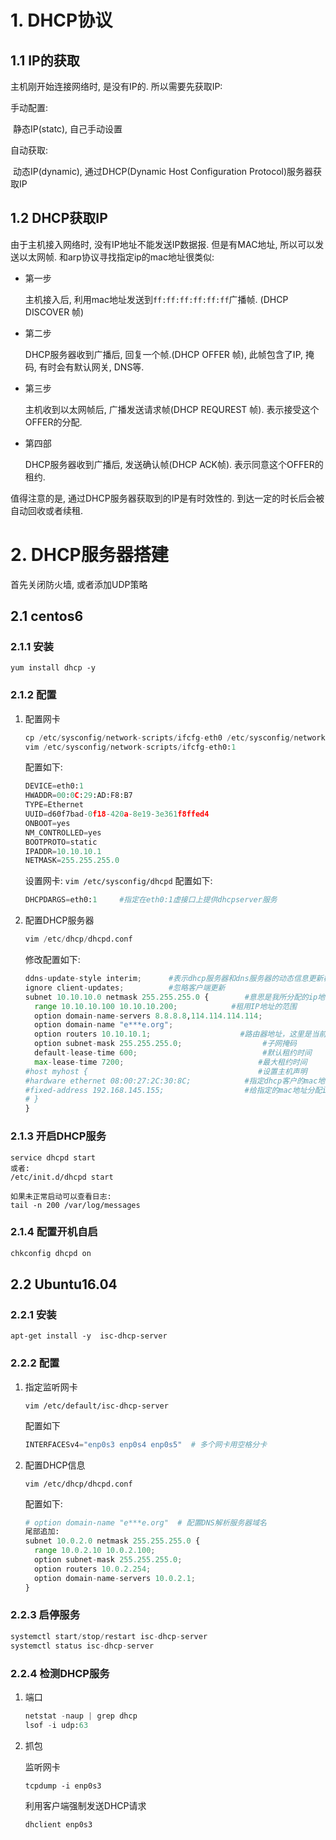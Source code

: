 # 1. DHCP协议

## 1.1 IP的获取

主机刚开始连接网络时, 是没有IP的.  所以需要先获取IP:

手动配置:

​		静态IP(statc), 自己手动设置

自动获取: 

​		动态IP(dynamic), 通过DHCP(Dynamic Host Configuration Protocol)服务器获取IP

## 1.2 DHCP获取IP

由于主机接入网络时, 没有IP地址不能发送IP数据报. 但是有MAC地址, 所以可以发送以太网帧. 和arp协议寻找指定ip的mac地址很类似:

* 第一步

  主机接入后, 利用mac地址发送到`ff:ff:ff:ff:ff:ff`广播帧. (DHCP DISCOVER 帧)

* 第二步

  DHCP服务器收到广播后, 回复一个帧.(DHCP OFFER 帧), 此帧包含了IP, 掩码, 有时会有默认网关, DNS等.

* 第三步

  主机收到以太网帧后, 广播发送请求帧(DHCP REQUREST 帧). 表示接受这个OFFER的分配.

* 第四部

  DHCP服务器收到广播后, 发送确认帧(DHCP ACK帧). 表示同意这个OFFER的租约.

值得注意的是, 通过DHCP服务器获取到的IP是有时效性的. 到达一定的时长后会被自动回收或者续租.

# 2. DHCP服务器搭建
首先关闭防火墙, 或者添加UDP策略
## 2.1 centos6

### 2.1.1  安装

   `yum install dhcp -y`

### 2.1.2 配置

1. 配置网卡

   ```python
   cp /etc/sysconfig/network-scripts/ifcfg-eth0 /etc/sysconfig/network-   scripts/ifcfg-eth0:1
   vim /etc/sysconfig/network-scripts/ifcfg-eth0:1
   ```

   配置如下:

   ```python
   DEVICE=eth0:1
   HWADDR=00:0C:29:AD:F8:B7
   TYPE=Ethernet
   UUID=d60f7bad-0f18-420a-8e19-3e361f8ffed4
   ONBOOT=yes
   NM_CONTROLLED=yes
   BOOTPROTO=static
   IPADDR=10.10.10.1
   NETMASK=255.255.255.0
   ```
   设置网卡:
   `vim /etc/sysconfig/dhcpd`
   配置如下:
   
   ```python
   DHCPDARGS=eth0:1     #指定在eth0:1虚接口上提供dhcpserver服务
   ```

2. 配置DHCP服务器

   ```python
   vim /etc/dhcp/dhcpd.conf
   ```
   修改配置如下:

   ```python
   ddns-update-style interim;      #表示dhcp服务器和dns服务器的动态信息更新模式
   ignore client-updates;          #忽略客户端更新
   subnet 10.10.10.0 netmask 255.255.255.0 {        #意思是我所分配的ip地址所在的网段为192.168.145.0 子网掩码为255.255.255.0
     range 10.10.10.100 10.10.10.200;            #租用IP地址的范围
     option domain-name-servers 8.8.8.8,114.114.114.114;
     option domain-name "e***e.org";
     option routers 10.10.10.1;                    #路由器地址，这里是当前 dhcp 机器的IP地址
     option subnet-mask 255.255.255.0;                  #子网掩码
     default-lease-time 600;                            #默认租约时间
     max-lease-time 7200;                              #最大租约时间
   #host myhost {                                      #设置主机声明
   #hardware ethernet 08:00:27:2C:30:8C;            #指定dhcp客户的mac地址
   #fixed-address 192.168.145.155;                  #给指定的mac地址分配ip
   # }
   }
   ```

### 2.1.3 开启DHCP服务
```
service dhcpd start
或者:
/etc/init.d/dhcpd start

如果未正常启动可以查看日志:
tail -n 200 /var/log/messages
```
### 2.1.4 配置开机自启
```python
chkconfig dhcpd on 
```
## 2.2 Ubuntu16.04

### 2.2.1 安装

   `apt-get install -y  isc-dhcp-server`

### 2.2.2 配置 

   1. 指定监听网卡

      `vim /etc/default/isc-dhcp-server`

      配置如下

      ```python
      INTERFACESv4="enp0s3 enp0s4 enp0s5"  # 多个网卡用空格分卡   
      ```


  2. 配置DHCP信息

     `vim /etc/dhcp/dhcpd.conf`
     
     配置如下:
     
     ```python
     # option domain-name "e***e.org"  # 配置DNS解析服务器域名
     尾部追加:
     subnet 10.0.2.0 netmask 255.255.255.0 {
       range 10.0.2.10 10.0.2.100;
       option subnet-mask 255.255.255.0;
       option routers 10.0.2.254;
       option domain-name-servers 10.0.2.1;
     }
     ```
     
### 2.2.3 启停服务
```python
systemctl start/stop/restart isc-dhcp-server
systemctl status isc-dhcp-server
```

### 2.2.4 检测DHCP服务

1. 端口

   ```python
   netstat -naup | grep dhcp
   lsof -i udp:63
   ```

2. 抓包

   监听网卡

   ```
   tcpdump -i enp0s3
   ```

   利用客户端强制发送DHCP请求

   ```python
   dhclient enp0s3
   ```

   



